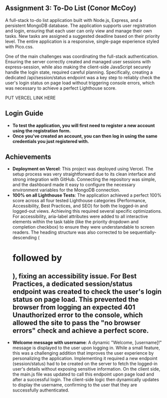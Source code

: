## Assignment 3: To-Do List (Conor McCoy)
A full-stack to-do list application built with Node.js, Express, and a persistent MongoDB database. The application supports user registration and login, ensuring that each user can only view and manage their own tasks. New tasks are assigned a suggested deadline based on their priority level. The entire application is a responsive, single-page experience styled with Pico.css.

One of the main challenges was coordinating the full-stack authentication. Ensuring the server correctly created and managed user sessions with express-session, while also making the client-side JavaScript securely handle the login state, required careful planning. Specifically, creating a dedicated /api/session/status endpoint was a key step to reliably check the user's login status on page load without triggering console errors, which was necessary to achieve a perfect Lighthouse score.

PUT VERCEL LINK HERE

## Login Guide
- **To test the application, you will first need to register a new account using the registration form.**
- **Once you've created an account, you can then log in using the same credentials you just registered with.**

## Achievements
- **Deployment on Vercel**: This project was deployed using Vercel. The setup process was very straightforward due to its clean interface and strong integration with GitHub. Connecting the repository was simple, and the dashboard made it easy to configure the necessary environment variables for the MongoDB connection.
- **100% on all Lighthouse Tests**: The application achieved a perfect 100% score across all four tested Lighthouse categories (Performance, Accessibility, Best Practices, and SEO) for both the logged-in and logged-out views. Achieving this required several specific optimizations. For accessibility, aria-label attributes were added to all interactive elements within the task table (like the priority dropdown and completion checkbox) to ensure they were understandable to screen readers. The heading structure was also corrected to be sequentially-descending (<h1> followed by <h2>), fixing an accessibility issue. For Best Practices, a dedicated session/status endpoint was created to check the user's login status on page load. This prevented the browser from logging an expected 401 Unauthorized error to the console, which allowed the site to pass the "no browser errors" check and achieve a perfect score.
- **Welcome message with username**: A dynamic "Welcome, [username]!" message is displayed to the user upon logging in. While a small feature, this was a challenging addition that improves the user experience by personalizing the application. Implementing it required a new endpoint (session/status) had to be created on the server to fetch the logged-in user's details without exposing sensitive information. On the client side, the main.js file was updated to call this endpoint upon page load and after a successful login. The client-side logic then dynamically updates to display the username, confirming to the user that they are successfully authenticated.

